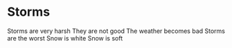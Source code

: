 # Storms
Storms are very harsh
They are not good
The weather becomes bad
Storms are the worst
Snow is white
Snow is soft
